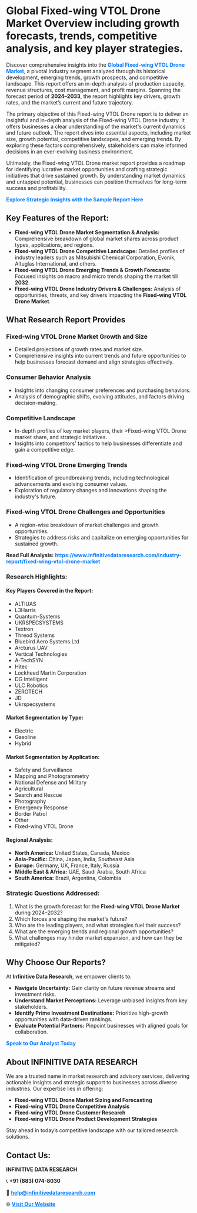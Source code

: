 <h1>Global Fixed-wing VTOL Drone Market Overview including growth forecasts, trends, competitive analysis, and key player strategies.</h1>
<p>
Discover comprehensive insights into the 
<a href="https://www.infinitivedataresearch.com/industry-report/fixed-wing-vtol-drone-market" rel="dofollow" style="color: #007BFF; text-decoration: none;"><strong>Global Fixed-wing VTOL Drone Market</strong></a>, a pivotal industry segment analyzed through its historical development, emerging trends, growth prospects, and competitive landscape. This report offers an in-depth analysis of production capacity, revenue structures, cost management, and profit margins. Spanning the forecast period of <strong>2024–2033</strong>, the report highlights key drivers, growth rates, and the market’s current and future trajectory.
</p>
<p>
The primary objective of this Fixed-wing VTOL Drone report is to deliver an insightful and in-depth analysis of the Fixed-wing VTOL Drone industry. It offers businesses a clear understanding of the market's current dynamics and future outlook. The report dives into essential aspects, including market size, growth potential, competitive landscapes, and emerging trends. By exploring these factors comprehensively, stakeholders can make informed decisions in an ever-evolving business environment.
</p>
<p>
Ultimately, the Fixed-wing VTOL Drone market report provides a roadmap for identifying lucrative market opportunities and crafting strategic initiatives that drive sustained growth. By understanding market dynamics and untapped potential, businesses can position themselves for long-term success and profitability.
</p>
<p>
<a href="https://www.infinitivedataresearch.com/request-sample/reportId=110352" style="color: #007BFF; text-decoration: none;"><strong>Explore Strategic Insights with the Sample Report Here</strong></a>
</p>

<h2>Key Features of the Report:</h2>
<ul>
<li><strong>Fixed-wing VTOL Drone Market Segmentation & Analysis:</strong> Comprehensive breakdown of global market shares across product types, applications, and regions.</li>
<li><strong>Fixed-wing VTOL Drone Competitive Landscape:</strong> Detailed profiles of industry leaders such as Mitsubishi Chemical Corporation, Evonik, Altuglas International, and others.</li>
<li><strong>Fixed-wing VTOL Drone Emerging Trends & Growth Forecasts:</strong> Focused insights on macro and micro trends shaping the market till <strong>2032</strong>.</li>
<li><strong>Fixed-wing VTOL Drone Industry Drivers & Challenges:</strong> Analysis of opportunities, threats, and key drivers impacting the <strong>Fixed-wing VTOL Drone Market</strong>.</li>
</ul>

<h2>What Research Report Provides</h2>
<h3>Fixed-wing VTOL Drone Market Growth and Size</h3>
<ul>
<li>Detailed projections of growth rates and market size.</li>
<li>Comprehensive insights into current trends and future opportunities to help businesses forecast demand and align strategies effectively.</li>
</ul>

<h3>Consumer Behavior Analysis</h3>
<ul>
<li>Insights into changing consumer preferences and purchasing behaviors.</li>
<li>Analysis of demographic shifts, evolving attitudes, and factors driving decision-making.</li>
</ul>

<h3>Competitive Landscape</h3>
<ul>
<li>In-depth profiles of key market players, their >Fixed-wing VTOL Drone market share, and strategic initiatives.</li>
<li>Insights into competitors' tactics to help businesses differentiate and gain a competitive edge.</li>
</ul>

<h3>Fixed-wing VTOL Drone Emerging Trends</h3>
<ul>
<li>Identification of groundbreaking trends, including technological advancements and evolving consumer values.</li>
<li>Exploration of regulatory changes and innovations shaping the industry's future.</li>
</ul>

<h3>Fixed-wing VTOL Drone Challenges and Opportunities</h3>
<ul>
<li>A region-wise breakdown of market challenges and growth opportunities.</li>
<li>Strategies to address risks and capitalize on emerging opportunities for sustained growth.</li>
</ul>
<p><strong>Read Full Analysis:</strong> <a href="https://www.infinitivedataresearch.com/industry-report/fixed-wing-vtol-drone-market" rel="dofollow" style="color: #007BFF; text-decoration: none;"><strong>https://www.infinitivedataresearch.com/industry-report/fixed-wing-vtol-drone-market</strong></a></p>
<h3>Research Highlights:</h3>
<h4>Key Players Covered in the Report:</h4>
<ul><li>ALTIUAS</li><li>L3Harris</li><li>Quantum-Systems</li><li>UKRSPECSYSTEMS</li><li>Textron</li><li>Threod Systems</li><li>Bluebird Aero Systems Ltd</li><li>Arcturus UAV</li><li>Vertical Technologies</li><li>A-TechSYN</li><li>Hitec</li><li>Lockheed Martin Corporation</li><li>DG Intelligent</li><li>ULC Robotics</li><li>ZEROTECH</li><li>JD</li><li>Ukrspecsystems</li></ul>
<h4>Market Segmentation by Type:</h4>
<ul><li>Electric</li><li>Gasoline</li><li>Hybrid</li></ul>
<h4>Market Segmentation by Application:</h4>
<ul><li>Safety and Surveillance</li><li>Mapping and Photogrammetry</li><li>National Defense and Military</li><li>Agricultural</li><li>Search and Rescue</li><li>Photography</li><li>Emergency Response</li><li>Border Patrol</li><li>Other</li><li>Fixed-wing VTOL Drone</li></ul>

<h4>Regional Analysis:</h4>
<ul>
<li><strong>North America:</strong> United States, Canada, Mexico</li>
<li><strong>Asia-Pacific:</strong> China, Japan, India, Southeast Asia</li>
<li><strong>Europe:</strong> Germany, UK, France, Italy, Russia</li>
<li><strong>Middle East & Africa:</strong> UAE, Saudi Arabia, South Africa</li>
<li><strong>South America:</strong> Brazil, Argentina, Colombia</li>
</ul>

<h3>Strategic Questions Addressed:</h3>
<ol>
<li>What is the growth forecast for the <strong>Fixed-wing VTOL Drone Market</strong> during 2024–2032?</li>
<li>Which forces are shaping the market's future?</li>
<li>Who are the leading players, and what strategies fuel their success?</li>
<li>What are the emerging trends and regional growth opportunities?</li>
<li>What challenges may hinder market expansion, and how can they be mitigated?</li>
</ol>

<h2>Why Choose Our Reports?</h2>
<p>At <strong>Infinitive Data Research</strong>, we empower clients to:</p>
<ul>
<li><strong>Navigate Uncertainty:</strong> Gain clarity on future revenue streams and investment risks.</li>
<li><strong>Understand Market Perceptions:</strong> Leverage unbiased insights from key stakeholders.</li>
<li><strong>Identify Prime Investment Destinations:</strong> Prioritize high-growth opportunities with data-driven rankings.</li>
<li><strong>Evaluate Potential Partners:</strong> Pinpoint businesses with aligned goals for collaboration.</li>
</ul>
<p><a href="https://www.infinitivedataresearch.com/industry-report/fixed-wing-vtol-drone-market" rel="dofollow" style="color: #007BFF; text-decoration: none;"><strong>Speak to Our Analyst Today</strong></a></p>

<h2>About INFINITIVE DATA RESEARCH</h2>
<p>We are a trusted name in market research and advisory services, delivering actionable insights and strategic support to businesses across diverse industries. Our expertise lies in offering:</p>
<ul>
<li><strong>Fixed-wing VTOL Drone Market Sizing and Forecasting</strong></li>
<li><strong>Fixed-wing VTOL Drone Competitive Analysis</strong></li>
<li><strong>Fixed-wing VTOL Drone Customer Research</strong></li>
<li><strong>Fixed-wing VTOL Drone Product Development Strategies</strong></li>
</ul>
<p>Stay ahead in today’s competitive landscape with our tailored research solutions.</p>

<h2>Contact Us:</h2>
<p><strong>INFINITIVE DATA RESEARCH</strong></p>
<p>📞 <strong>+91 (883) 074-8030</strong></p>
<p>📧 <strong><a href="mailto:help@infinitivedataresearch.com" style="color: #007BFF;">help@infinitivedataresearch.com</a></strong></p>
<p>🌐 <strong><a href="https://www.infinitivedataresearch.com" rel="dofollow" style="color: #007BFF;">Visit Our Website</a></strong></p>